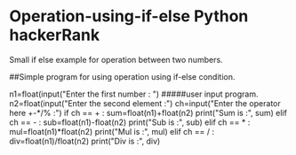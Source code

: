 # Operation-using-if-else Python hackerRank
Small if else example for operation between two numbers.

##Simple program for using operation using if-else condition.

n1=float(input("Enter the first number : ") #####user input program.
n2=float(input("Enter the second element :")
ch=input("Enter the operator here +-*/% :")
if ch == + :
   sum=float(n1)+float(n2)
   print("Sum is :", sum)
elif ch == - :
   sub=float(n1)-float(n2)
   print("Sub is :", sub)
elif ch == * :
     mul=float(n1)*float(n2)
     print("Mul is :", mul)
elif ch == / :
     div=float(n1)/float(n2)
     print("Div is :", div)
